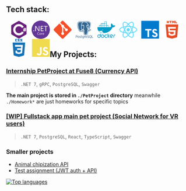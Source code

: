 ## Tech stack:

<img align="left" style="margin-left: 10px;" title="C#" alt="C#" width="50px" src="./icons/csharp-plain.svg">
<img align="left" style="margin-left: 10px;" title="ASP.NET" alt="ASP.NET" width="50px" src="./icons/dotnetcore-original.svg">
<img align="left" style="margin-left: 10px;" title="Git" alt="Git" width="50px" src="./icons/git-original.svg">
<img align="left" style="margin-left: 10px;" title="PostgreSQL" alt="PostgreSQL" width="50px" src="./icons/postgresql-plain-wordmark.svg">
<img align="left" style="margin-left: 10px;" title="Docker" alt="Docker" width="50px" src="./icons/docker-plain-wordmark.svg">
<img align="left" style="margin-left: 10px;" title="React" alt="React" width="50px" src="./icons/react-original.svg">
<img align="left" style="margin-left: 10px;" title="TypeScript" alt="TypeScript" width="50px" src="./icons/typescript-plain.svg">
<img align="left" style="margin-left: 10px;" title="HTML5" alt="HTML5" width="50px" src="./icons/html5-plain-wordmark.svg">
<img align="left" style="margin-left: 10px;" title="CSS3" alt="CSS3" width="50px" src="./icons/css3-plain-wordmark.svg">
<img align="left" style="margin-left: 10px;" title="JS" alt="JS" width="50px" src="./icons/javascript-plain.svg">
<br><br><br>

## My Projects:

### [Internship PetProject at Fuse8 (Currency API)](https://github.com/KozhokarIvan/fuse8homeworks2023/)

> `.NET 7`, `gRPC`, `PostgreSQL`, `Swagger`

**The main project is stored in `./PetProject` directory** meanwhile `./Homework*` are just homeworks for specific topics

### [[WIP] Fullstack app main pet project (Social Network for VR users)](https://github.com/KozhokarIvan/ProjectVR)

> `.NET 7`, `PostgreSQL`, `React`, `TypeScript`, `Swagger`

### Smaller projects

- [Animal chipization API](https://github.com/KozhokarIvan/WonderlandChip)
- [Test assignment (JWT auth + API)](https://github.com/KozhokarIvan/Test-Assignment)

[![Top languages](https://github-readme-stats.vercel.app/api/top-langs/?username=kozhokarivan&layout=compact)](https://github.com/kozhokarivan/github-readme-stats)
